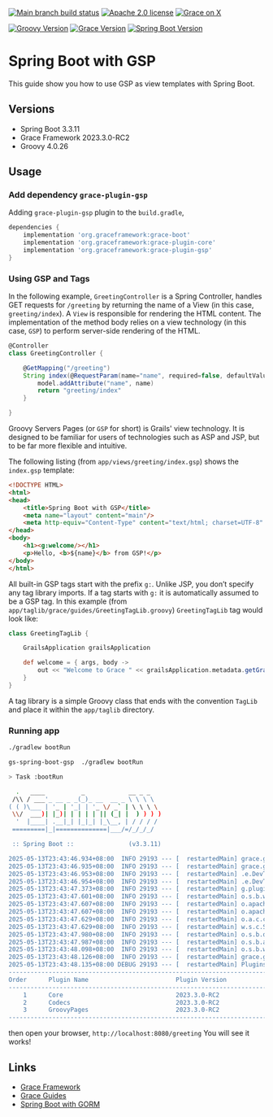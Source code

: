 [![Main branch build status](https://github.com/grace-guides/gs-spring-boot-gsp/workflows/Grace%20CI/badge.svg?style=flat)](https://github.com/grace-guides/gs-spring-boot-gsp/actions?query=workflow%3A%Grace+CI%22)
[![Apache 2.0 license](https://img.shields.io/badge/License-APACHE%202.0-green.svg?logo=APACHE&style=flat)](https://opensource.org/licenses/Apache-2.0)
[![Grace on X](https://img.shields.io/twitter/follow/graceframework?style=social)](https://twitter.com/graceframework)

[![Groovy Version](https://img.shields.io/badge/Groovy-4.0.26-blue?style=flat&color=4298b8)](https://groovy-lang.org/releasenotes/groovy-4.0.html)
[![Grace Version](https://img.shields.io/badge/Grace-2023.3.0-blue?style=flat&color=f49b06)](https://github.com/graceframework/grace-framework/releases/tag/v2023.3.0-RC2)
[![Spring Boot Version](https://img.shields.io/badge/Spring_Boot-3.3.11-blue?style=flat&color=6db33f)](https://github.com/spring-projects/spring-boot/releases/tag/v3.3.11)


# Spring Boot with GSP

This guide show you how to use GSP as view templates with Spring Boot.

## Versions

* Spring Boot 3.3.11
* Grace Framework 2023.3.0-RC2
* Groovy 4.0.26

## Usage

### Add dependency `grace-plugin-gsp`

Adding `grace-plugin-gsp` plugin to the `build.gradle`,

```gradle
dependencies {
	implementation 'org.graceframework:grace-boot'
	implementation 'org.graceframework:grace-plugin-core'
	implementation 'org.graceframework:grace-plugin-gsp'
}
```

### Using GSP and Tags

In the following example, `GreetingController` is a Spring Controller, handles GET requests for `/greeting` by returning the name of a View (in this case, `greeting/index`).
A `View` is responsible for rendering the HTML content. The implementation of the method body relies on a view technology (in this case, `GSP`) to perform server-side rendering of the HTML. 

```groovy
@Controller
class GreetingController {

	@GetMapping("/greeting")
	String index(@RequestParam(name="name", required=false, defaultValue="World") String name, Model model) {
		model.addAttribute("name", name)
		return "greeting/index"
	}

}
```

Groovy Servers Pages (or `GSP` for short) is Grails' view technology. It is designed to be familiar for users of technologies such as ASP and JSP, but to be far more flexible and intuitive.

The following listing (from `app/views/greeting/index.gsp`) shows the `index.gsp` template:

```html
<!DOCTYPE HTML>
<html>
<head>
    <title>Spring Boot with GSP</title>
    <meta name="layout" content="main"/>
    <meta http-equiv="Content-Type" content="text/html; charset=UTF-8" />
</head>
<body>
    <h1><g:welcome/></h1>
    <p>Hello, <b>${name}</b> from GSP!</p>
</body>
</html>
```

All built-in GSP tags start with the prefix `g:`. Unlike JSP, you don’t specify any tag library imports. If a tag starts with `g:` it is automatically assumed to be a GSP tag. In this example (from `app/taglib/grace/guides/GreetingTagLib.groovy`) `GreetingTagLib` tag would look like:

```groovy
class GreetingTagLib {

    GrailsApplication grailsApplication

    def welcome = { args, body ->
        out << "Welcome to Grace " << grailsApplication.metadata.getGrailsVersion()
    }
}
```

A tag library is a simple Groovy class that ends with the convention `TagLib` and place it within the `app/taglib` directory.

### Running app

```bash
./gradlew bootRun
```

```bash
gs-spring-boot-gsp  ./gradlew bootRun

> Task :bootRun

  .   ____          _            __ _ _
 /\\ / ___'_ __ _ _(_)_ __  __ _ \ \ \ \
( ( )\___ | '_ | '_| | '_ \/ _` | \ \ \ \
 \\/  ___)| |_)| | | | | || (_| |  ) ) ) )
  '  |____| .__|_| |_|_| |_\__, | / / / /
 =========|_|==============|___/=/_/_/_/

 :: Spring Boot ::               (v3.3.11)

2025-05-13T23:43:46.934+08:00  INFO 29193 --- [  restartedMain] grace.guides.GraceBootApplication        : Starting GraceBootApplication using Java 17.0.15 with PID 29193 (/Users/rain/Development/github/grace/grace-guides/gs-spring-boot-gsp/build/classes/groovy/main started by rain in /Users/rain/Development/github/grace/grace-guides/gs-spring-boot-gsp)
2025-05-13T23:43:46.935+08:00  INFO 29193 --- [  restartedMain] grace.guides.GraceBootApplication        : No active profile set, falling back to 1 default profile: "default"
2025-05-13T23:43:46.953+08:00  INFO 29193 --- [  restartedMain] .e.DevToolsPropertyDefaultsPostProcessor : Devtools property defaults active! Set 'spring.devtools.add-properties' to 'false' to disable
2025-05-13T23:43:46.954+08:00  INFO 29193 --- [  restartedMain] .e.DevToolsPropertyDefaultsPostProcessor : For additional web related logging consider setting the 'logging.level.web' property to 'DEBUG'
2025-05-13T23:43:47.373+08:00  INFO 29193 --- [  restartedMain] g.plugins.DefaultGrailsPluginManager     : Total 3 plugins loaded successfully, take in 42 ms
2025-05-13T23:43:47.601+08:00  INFO 29193 --- [  restartedMain] o.s.b.w.embedded.tomcat.TomcatWebServer  : Tomcat initialized with port 8080 (http)
2025-05-13T23:43:47.607+08:00  INFO 29193 --- [  restartedMain] o.apache.catalina.core.StandardService   : Starting service [Tomcat]
2025-05-13T23:43:47.607+08:00  INFO 29193 --- [  restartedMain] o.apache.catalina.core.StandardEngine    : Starting Servlet engine: [Apache Tomcat/10.1.40]
2025-05-13T23:43:47.629+08:00  INFO 29193 --- [  restartedMain] o.a.c.c.C.[Tomcat].[localhost].[/]       : Initializing Spring embedded WebApplicationContext
2025-05-13T23:43:47.629+08:00  INFO 29193 --- [  restartedMain] w.s.c.ServletWebServerApplicationContext : Root WebApplicationContext: initialization completed in 675 ms
2025-05-13T23:43:47.980+08:00  INFO 29193 --- [  restartedMain] o.s.b.d.a.OptionalLiveReloadServer       : LiveReload server is running on port 35729
2025-05-13T23:43:47.987+08:00  INFO 29193 --- [  restartedMain] o.s.b.a.e.web.EndpointLinksResolver      : Exposing 15 endpoints beneath base path '/actuator'
2025-05-13T23:43:48.098+08:00  INFO 29193 --- [  restartedMain] o.s.b.w.embedded.tomcat.TomcatWebServer  : Tomcat started on port 8080 (http) with context path '/'
2025-05-13T23:43:48.126+08:00  INFO 29193 --- [  restartedMain] grace.guides.GraceBootApplication        : Started GraceBootApplication in 1.323 seconds (process running for 1.664)
2025-05-13T23:43:48.135+08:00 DEBUG 29193 --- [  restartedMain] PluginsInfoApplicationContextInitializer :
----------------------------------------------------------------------------------------------------------
Order      Plugin Name                        Plugin Version                                       Enabled
----------------------------------------------------------------------------------------------------------
    1      Core                               2023.3.0-RC2                                               Y
    2      Codecs                             2023.3.0-RC2                                               Y
    3      GroovyPages                        2023.3.0-RC2                                               Y
----------------------------------------------------------------------------------------------------------
```

then open your browser, `http://localhost:8080/greeting`
You will see it works!

## Links

- [Grace Framework](https://github.com/graceframework/grace-framework)
- [Grace Guides](https://github.com/grace-guides)
- [Spring Boot with GORM](https://github.com/grace-guides/gs-spring-boot-gorm)

